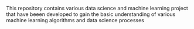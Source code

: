 This repository contains various data science and machine learning project that have beeen developed to gain the basic understanding of various machine learning algorithms and data science processes 
